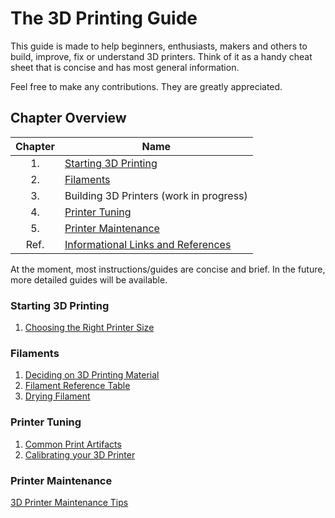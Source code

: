 # The 3D Printing Guide

This guide is made to help beginners, enthusiasts, makers and others to build, improve, fix or understand 3D printers. Think of it as a handy cheat sheet that is concise and has most general information.

Feel free to make any contributions. They are greatly appreciated.

## Chapter Overview

Chapter|Name
 :---: |----
1.|[Starting 3D Printing](#starting-3d-printing)
2.|[Filaments](#filaments)
3.|Building 3D Printers (work in progress)
4.|[Printer Tuning](#printer-tuning)
5.|[Printer Maintenance](#printer-maintenance)
Ref.|[Informational Links and References](/pages/resources.md)

At the moment, most instructions/guides are concise and brief. In the future, more detailed guides will be available.

### Starting 3D Printing

1. [Choosing the Right Printer Size](/pages/choosingprintersize.md)

### Filaments

1. [Deciding on 3D Printing Material](/pages/choosingfilament.md)
2. [Filament Reference Table](/pages/filamentreference.md)
3. [Drying Filament](/pages/dryingfilament.md)

### Printer Tuning

1. [Common Print Artifacts](/pages/commonprintartifacts.md)
2. [Calibrating your 3D Printer](/pages/printercalibration.md)

### Printer Maintenance

[3D Printer Maintenance Tips](/pages/maintenancetips.md)
